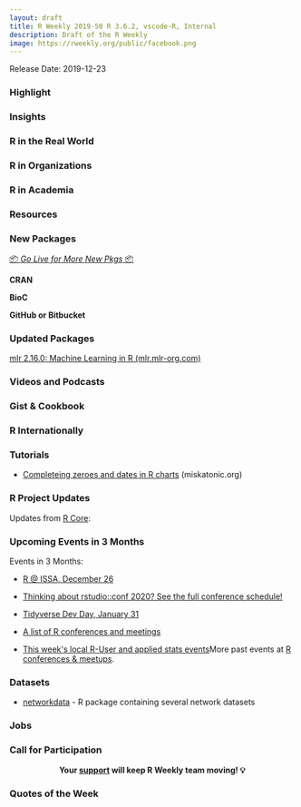 ```yaml
---
layout: draft
title: R Weekly 2019-50 R 3.6.2, vscode-R, Internal
description: Draft of the R Weekly
image: https://rweekly.org/public/facebook.png
---
```


Release Date: 2019-12-23

###  Highlight



### Insights



### R in the Real World




<!-- + [MERRY CRISPMAS - a festive, data-driven short story](https://merry-crispmas.netlify.com/) -->

###  R in Organizations




###  R in Academia



###  Resources



###  New Packages

<p class="added-hostname"><a href="https://rweekly.org/live" target="_blank" class="externalLink">📦 <i>Go Live for More New Pkgs</i> 📦</a></p>

**CRAN**


**BioC**



**GitHub or Bitbucket**




### Updated Packages

[mlr 2.16.0: Machine Learning in R (mlr.mlr-org.com)](https://mlr.mlr-org.com/news/news-2.16.html)



###  Videos and Podcasts



### Gist & Cookbook



### R Internationally



###  Tutorials

+ [Completeing zeroes and dates in R charts](https://www.miskatonic.org/2019/12/16/completing-dates-in-r/) (miskatonic.org)

<!--<div class="post-more-begin></div><div class="post-more-end"></div>-->

###  R Project Updates

Updates from [R Core](http://developer.r-project.org/blosxom.cgi/R-devel/NEWS):


###  Upcoming Events in 3 Months

Events in 3 Months:

+ [R @ ISSA, December 26](https://r-iisa2019.rbind.io/)

+ [Thinking about rstudio::conf 2020? See the full conference schedule!](https://blog.rstudio.com/2019/11/25/thinking-about-rstudio-conf-2020-see-the-full-conference-schedule/)

+ [Tidyverse Dev Day, January 31](https://www.tidyverse.org/blog/2019/11/tidyverse-dev-day-2020/)

+ [A list of R conferences and meetings](https://jumpingrivers.github.io/meetingsR/events.html)

+ [This week's local R-User and applied stats events](https://community.rstudio.com/c/irl)More past events at [R conferences & meetups](https://conf.rweekly.org).


### Datasets

+ [networkdata](https://github.com/schochastics/networkdata) - R package containing several network datasets


### Jobs




###  Call for Participation


<p class="hide-support added-hostname support-rweekly" style="text-align: center;font-weight: bold;">Your <a class="non-visited externalLink" href="https://www.patreon.com/rweekly" onclick="pas(this)">support</a> will keep R Weekly team moving! 💡</p>

###  Quotes of the Week

